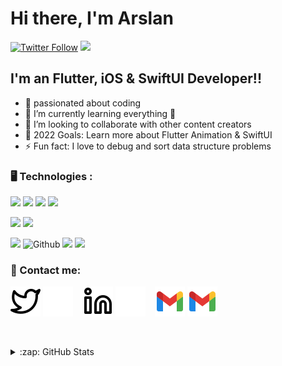 # Hi there, I'm Arslan

[![Twitter Follow](https://img.shields.io/twitter/follow/billi1572?color=1DA1F2&logo=twitter&style=for-the-badge)](https://twitter.com/intent/follow?original_referer=https%3A%2F%2Fgithub.com%2Fbilli1572&screen_name=billi1572)
![](https://komarev.com/ghpvc/?username=ArslanAsghar123&&color=blueviolet&style=for-the-badge )



## I'm an  Flutter, iOS & SwiftUI  Developer!!

- 🔭 passionated about coding
- 🌱 I’m currently learning everything 🤣
- 👯 I’m looking to collaborate with other content creators
- 🥅 2022 Goals: Learn more about Flutter Animation & SwiftUI
- ⚡ Fun fact: I love to debug and sort data structure problems


<h3 align="left">🖥️ Technologies :</h3>

<p align="left"><!-- Frameworks and Libraries -->
<img src="https://img.shields.io/badge/Dart-0981d6?style=for-the-badge&logo=dart&logoColor=white" height="25">
<img src="https://img.shields.io/badge/-flutter-61DAFB?logo=flutter&style=for-the-badge&color=blue" height="25">
<img src="https://img.shields.io/badge/Material--UI-0081CB?style=for-the-badge&logo=material-ui&logoColor=white" height="25">
<img src="https://img.shields.io/badge/firebase-ffca28?style=for-the-badge&logo=firebase&logoColor=black" height="25">
</p>

<p align="left"><!-- Deployment -->
<img src="https://img.shields.io/badge/GoogleCloud-%234285F4.svg?style=for-the-badge&logo=google-cloud&logoColor=white" height="25">
<img src="https://img.shields.io/badge/heroku-%23430098.svg?style=for-the-badge&logo=heroku&logoColor=white" height="25">
</p>

<p align="left"><!-- Other Tools -->
<img src="https://img.shields.io/badge/Postman-FF6C37?style=for-the-badge&logo=Postman&logoColor=white" height="25">
<img alt="Github" src="https://img.shields.io/badge/github-%23000000.svg?style=for-the-badge&logo=github&logoColor=white"/>
<img src="https://img.shields.io/badge/Git-F05032?style=for-the-badge&logo=git&logoColor=white" height="25">
<img src="https://img.shields.io/badge/Visual_Studio_Code-0078D4?style=for-the-badge&logo=visual%20studio%20code&logoColor=white" height="25">

</p>


<h3 align="left">📱 Contact me: </h3>


[![website](./img/twitter-light.svg)](https://twitter.com/billi1572#gh-light-mode-only)
[![website](./img/twitter-dark.svg)](https://twitter.com/billi1572#gh-dark-mode-only)
&nbsp;&nbsp;
[![website](./img/linkedin-light.svg)](https://www.linkedin.com/in/arslan-asghar-3b9b38162/#gh-light-mode-only)
[![website](./img/linkedin-dark.svg)](https://www.linkedin.com/in/arslan-asghar-3b9b38162/#gh-dark-mode-only)
&nbsp;&nbsp;
[![website](./img/gmail.svg)](mailto:arslanasghar136@gmail.com#gh-light-mode-only)
[![website](./img/gmail.svg)](mailto:arslanasghar136@gmail.com#gh-dark-mode-only)

&nbsp;&nbsp;




<details>
  <summary>:zap: GitHub Stats</summary>

  <img align="left" alt="ArslanAsghar123's GitHub Stats" src="https://github-readme-stats.vercel.app/api?username=ArslanAsghar123&show_icons=true&hide_border=false&title_color=ff652f&icon_color=FFE400&bg_color=09131B&text_color=ffffff&border_color=0c1a25" />

</details>


[twitter]: https://twitter.com/billi1572
[instagram]: https://instagram.com/codeSTACKr
[linkedin]: https://www.linkedin.com/in/arslan-asghar-3b9b38162/
